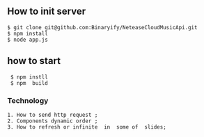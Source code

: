 

## How to init server
```
$ git clone git@github.com:Binaryify/NeteaseCloudMusicApi.git
$ npm install
$ node app.js 
```

## how to start
 ```
  $ npm instll 
  $ npm  build
 ```
 ### Technology 
    1. How to send http request ;
    2. Components dynamic order ;
    3. How to refresh or infinite  in  some of  slides;  
